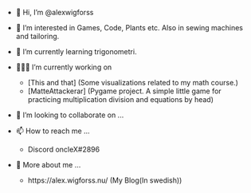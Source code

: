 - 👋 Hi, I’m @alexwigforss
- 👀 I’m interested in Games, Code, Plants etc. Also in sewing machines and tailoring.
- 🌱 I’m currently learning trigonometri.
- 👨🏻‍💻 I’m currently working on
  <ul>
    <li>[This and that] (Some visualizations related to my math course.)</li>
    <li>[MatteAttackerar] (Pygame project. A simple little game for practicing multiplication division and equations by head)</li>
  </ul> 
      
      
- 💞️ I’m looking to collaborate on ...
- 📫 How to reach me ...
  <ul>
    <li>Discord oncleX#2896</li>
  </ul>
  
- 📝 More about me ...
  <ul>
    <li>https://alex.wigforss.nu/ (My Blog(In swedish))</li>
  </ul>
<!---
alexwigforss/alexwigforss is a ✨ special ✨ repository because its `README.md` (this file) appears on your GitHub profile.
You can click the Preview link to take a look at your changes.
--->
